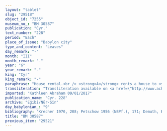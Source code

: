 ```yaml
---
layout: "tablet"
slug: "29518"
object_id: "7255"
museum_no_: "BM 30587"
publication: "Cyr."
text_number: "228"
period: "Each"
place_of_issue: "Babylon city"
type_and_content: "Leases"
day_remark: "-"
month: "III"
month_remark: "-"
year: "6"
year_remark: "-"
king: "Cyr"
king_remark: "-"
paraphrase: "House rental.<br /> <strong>A</strong> rents a house to <strong>B</strong> for 10 shekels of silver per year. The location of the house is not specified. It is agreed that half of the silver should be paid at the beginning of the year, and the remainder in the middle. The renter should caulk (<em>&scaron;an&ucirc;</em>) the roof and repair the wall foundations (<em>asurr&ucirc;</em>). He should also pay for the additional payment (<em>nūptu</em>) in Nisan (I), D&ucirc;zu (IV) and Kislim (IX). The house will be at his disposal from the 1<sup>st </sup>of D&ucirc;zu (IV) onwards, i.e. next month. Names of 2 witnesses and the scribe.<br /> &nbsp;<br /> <strong>A</strong> = Itti-Marduk-balāṭu/Nab&ucirc;-ahhē-iddin//Egibi; <strong>B</strong> = Nab&ucirc;-mukīn-apli/Ibnāya//Ir&rsquo;anni"
transliteration: "Transliteration available on <a href=\"http://www.achemenet.com/fr/item/?/sources-textuelles/textes-par-regions/babylonie/babylone/1670296\" target=\"_blank\">Achemenet</a>"
imported: "Kathleen Abraham 09/01/2017"
publication_name: "Cyr. 228"
archive: "Egibi/Nūr-Sîn"
day_babylonian_: "9"
bibliography: "Krecher 1970, 208; Petschow 1956 (NBPf.), 171; Demuth, BA 3 (1898), 422ff."
title: "BM 30587"
previous_item: "29521"
---
```

